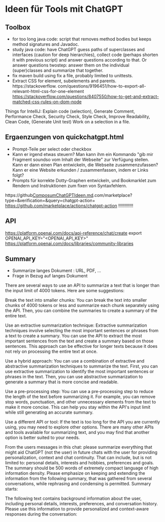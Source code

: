 # Ideen für Tools mit ChatGPT

## Toolbox

- for too long java code: script that removes method bodies but keeps method signatures and Javadoc.
- study java code: have ChatGPT guess paths of superclasses and interfaces (caution for deep hierarchies), collect 
  code (perhaps shorten it with previous script) and answer questions according to that. Or answer questions 
  twostep: answer them on the individual (super)classes and summarize that together.
- fix maven build using fix a file, probably limited to unittests.
- Extract CSS for element, subelements and parents. https://stackoverflow.
  com/questions/9196451/how-to-export-all-relevant-html-css-for-one-element https://stackoverflow.com/questions/8407550/how-to-get-and-extract-matched-css-rules-on-dom-node

Things for IntelliJ:
Explain code (selection), Generate Comment, Performance Check, Security Check, Style Check, Improve Readability, 
Clean Code, (Generate Unit test)
Work on a selection in a file.


## Ergaenzungen von quickchatgpt.html
- Prompt-Teile per select oder checkbox
- Kann er irgend etwas steuern? Man kann ihm ein Kommando "gib mir Fragment soundso vom Inhalt der Webseite" zur Verfügung stellen. Kann er dann einen Plan entwickeln, die Webseite zusammenzufassen? Kann er eine Website erkunden / zusammenfassen, indem er Links folgt?
- Prompts für korrekte Dotty-Graphen entwickeln, und Bookmarklet zum Rendern und Instruktionen zum fixen von 
  Syntaxfehlern.

https://github[ComposumChatGPTIdeen.md](ComposumChatGPTIdeen.md).com/marketplace?type=&verification=&query=chatgpt-action+ 
https://github.com/marketplace/actions/chatgpt-action !!!!!!!!!!!!

## API
https://platform.openai.com/docs/api-reference/chat/create
export OPENAI_API_KEY="<OPENAI_API_KEY>"
https://platform.openai.com/docs/libraries/community-libraries

## Summary
- Summarize langes Dokument : URL, PDF, ...
- Frage in Bezug auf langes Dokument

There are several ways to use an API to summarize a text that is longer than the input limit of 4000 tokens. Here are some suggestions:

Break the text into smaller chunks: You can break the text into smaller chunks of 4000 tokens or less and summarize each chunk separately using the API. Then, you can combine the summaries to create a summary of the entire text.

Use an extractive summarization technique: Extractive summarization techniques involve selecting the most important sentences or phrases from a text to create a summary. You can use the API to extract the most important sentences from the text and create a summary based on those sentences. This approach can be effective for longer texts because it does not rely on processing the entire text at once.

Use a hybrid approach: You can use a combination of extractive and abstractive summarization techniques to summarize the text. First, you can use extractive summarization to identify the most important sentences or phrases in the text. Then, you can use abstractive summarization to generate a summary that is more concise and readable.

Use a pre-processing step: You can use a pre-processing step to reduce the length of the text before summarizing it. For example, you can remove stop words, punctuation, and other unnecessary elements from the text to make it more concise. This can help you stay within the API's input limit while still generating an accurate summary.

Use a different API or tool: If the text is too long for the API you are currently using, you may need to explore other options. There are many other APIs and tools available for summarizing text, and you may find that another option is better suited to your needs.



From the users messages in this chat: please summarize everything that might aid ChatGPT (not the user) in future chats with the user for providing personalization, context and chat continuity. That can include, but is not limited to: personal details, interests and hobbies, preferences and goals. The summary should be 500 words of extremely compact language of high information density. Please emphasize on keeping and extending the information from the following summary, that was gathered from several conversations, while rephrasing and condensing is permitted. Summary starts:

The following text contains background information about the user, including personal details, interests, preferences, and conversation history. Please use this information to provide personalized and context-aware responses during the conversation:
